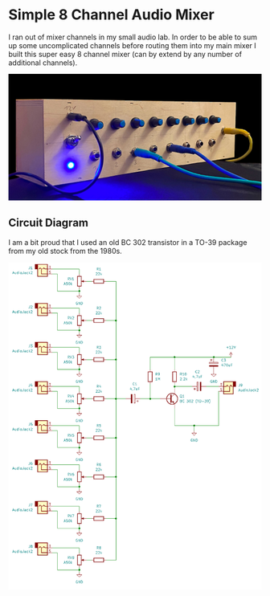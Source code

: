 # Simple 8 Channel Audio Mixer

I ran out of mixer channels in my small audio lab. In order to be able to sum up some uncomplicated channels before routing them into my main mixer I built this super easy 8 channel mixer (can by extend by any number of additional channels).

![photo of 8 channel audio mixer](audiomixer8-1280.jpg)

## Circuit Diagram

I am a bit proud that I used an old BC 302 transistor in a TO-39 package from my old stock from the 1980s.

![circuit diagram of 8 channel audio mixer](audio-mixer-diagram4.png)
